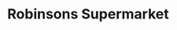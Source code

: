 ---
title: "Robinsons Supermarket"
url: /manila/robinsons-supermarket-paz-mendoza-guazon-street/
shop: supermarket
---